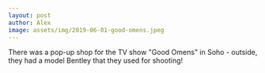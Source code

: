 ```yaml
---
layout: post
author: Alex
image: assets/img/2019-06-01-good-omens.jpeg
---
```


There was a pop-up shop for the TV show "Good Omens" in Soho - outside, they had a model Bentley that they used for shooting!
